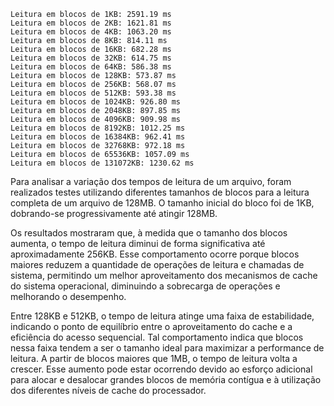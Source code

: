 ```
Leitura em blocos de 1KB: 2591.19 ms 
Leitura em blocos de 2KB: 1621.81 ms 
Leitura em blocos de 4KB: 1063.20 ms 
Leitura em blocos de 8KB: 814.11 ms 
Leitura em blocos de 16KB: 682.28 ms 
Leitura em blocos de 32KB: 614.75 ms 
Leitura em blocos de 64KB: 586.38 ms 
Leitura em blocos de 128KB: 573.87 ms 
Leitura em blocos de 256KB: 568.07 ms 
Leitura em blocos de 512KB: 593.38 ms 
Leitura em blocos de 1024KB: 926.80 ms 
Leitura em blocos de 2048KB: 897.85 ms 
Leitura em blocos de 4096KB: 909.98 ms 
Leitura em blocos de 8192KB: 1012.25 ms 
Leitura em blocos de 16384KB: 962.41 ms 
Leitura em blocos de 32768KB: 972.18 ms 
Leitura em blocos de 65536KB: 1057.09 ms 
Leitura em blocos de 131072KB: 1230.62 ms
```

Para analisar a variação dos tempos de leitura de um arquivo, foram realizados testes utilizando diferentes tamanhos de blocos para a leitura completa de um arquivo de 128MB. O tamanho inicial do bloco foi de 1KB, dobrando-se progressivamente até atingir 128MB.

Os resultados mostraram que, à medida que o tamanho dos blocos aumenta, o tempo de leitura diminui de forma significativa até aproximadamente 256KB. Esse comportamento ocorre porque blocos maiores reduzem a quantidade de operações de leitura e chamadas de sistema, permitindo um melhor aproveitamento dos mecanismos de cache do sistema operacional, diminuindo a sobrecarga de operações e melhorando o desempenho.

Entre 128KB e 512KB, o tempo de leitura atinge uma faixa de estabilidade, indicando o ponto de equilíbrio entre o aproveitamento do cache e a eficiência do acesso sequencial. Tal comportamento indica que blocos nessa faixa tendem a ser o tamanho ideal para maximizar a performance de leitura.  A partir de blocos maiores que 1MB, o tempo de leitura volta a crescer. Esse aumento pode estar ocorrendo devido ao esforço adicional para alocar e desalocar grandes blocos de memória contígua e à utilização dos diferentes níveis de cache do processador.
